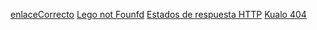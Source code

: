 [enlaceCorrecto](https://psicologiaymente.com/)
[Lego not Founfd](https://www.lego.com/en-us/notfound)
[Estados de respuesta HTTP](https://developer.mozilla.org/es/docs/Web/HTTP/Status)
[Kualo 404](https://www.kualo.co.uk/404)
